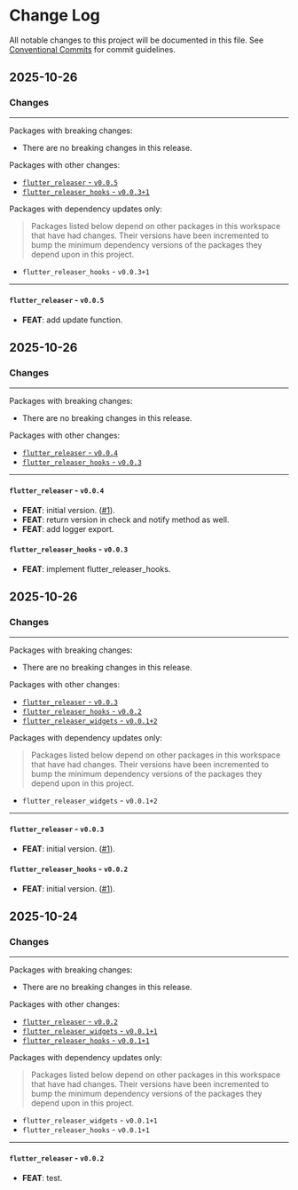 # Change Log

All notable changes to this project will be documented in this file.
See [Conventional Commits](https://conventionalcommits.org) for commit guidelines.

## 2025-10-26

### Changes

---

Packages with breaking changes:

 - There are no breaking changes in this release.

Packages with other changes:

 - [`flutter_releaser` - `v0.0.5`](#flutter_releaser---v005)
 - [`flutter_releaser_hooks` - `v0.0.3+1`](#flutter_releaser_hooks---v0031)

Packages with dependency updates only:

> Packages listed below depend on other packages in this workspace that have had changes. Their versions have been incremented to bump the minimum dependency versions of the packages they depend upon in this project.

 - `flutter_releaser_hooks` - `v0.0.3+1`

---

#### `flutter_releaser` - `v0.0.5`

 - **FEAT**: add update function.


## 2025-10-26

### Changes

---

Packages with breaking changes:

 - There are no breaking changes in this release.

Packages with other changes:

 - [`flutter_releaser` - `v0.0.4`](#flutter_releaser---v004)
 - [`flutter_releaser_hooks` - `v0.0.3`](#flutter_releaser_hooks---v003)

---

#### `flutter_releaser` - `v0.0.4`

 - **FEAT**: initial version. ([#1](https://github.com/Infumia/flutter_releaser//issues/1)).
 - **FEAT**: return version in check and notify method as well.
 - **FEAT**: add logger export.

#### `flutter_releaser_hooks` - `v0.0.3`

 - **FEAT**: implement flutter_releaser_hooks.


## 2025-10-26

### Changes

---

Packages with breaking changes:

 - There are no breaking changes in this release.

Packages with other changes:

 - [`flutter_releaser` - `v0.0.3`](#flutter_releaser---v003)
 - [`flutter_releaser_hooks` - `v0.0.2`](#flutter_releaser_hooks---v002)
 - [`flutter_releaser_widgets` - `v0.0.1+2`](#flutter_releaser_widgets---v0012)

Packages with dependency updates only:

> Packages listed below depend on other packages in this workspace that have had changes. Their versions have been incremented to bump the minimum dependency versions of the packages they depend upon in this project.

 - `flutter_releaser_widgets` - `v0.0.1+2`

---

#### `flutter_releaser` - `v0.0.3`

 - **FEAT**: initial version. ([#1](https://github.com/Infumia/flutter_releaser//issues/1)).

#### `flutter_releaser_hooks` - `v0.0.2`

 - **FEAT**: initial version. ([#1](https://github.com/Infumia/flutter_releaser//issues/1)).


## 2025-10-24

### Changes

---

Packages with breaking changes:

 - There are no breaking changes in this release.

Packages with other changes:

 - [`flutter_releaser` - `v0.0.2`](#flutter_releaser---v002)
 - [`flutter_releaser_widgets` - `v0.0.1+1`](#flutter_releaser_widgets---v0011)
 - [`flutter_releaser_hooks` - `v0.0.1+1`](#flutter_releaser_hooks---v0011)

Packages with dependency updates only:

> Packages listed below depend on other packages in this workspace that have had changes. Their versions have been incremented to bump the minimum dependency versions of the packages they depend upon in this project.

 - `flutter_releaser_widgets` - `v0.0.1+1`
 - `flutter_releaser_hooks` - `v0.0.1+1`

---

#### `flutter_releaser` - `v0.0.2`

 - **FEAT**: test.


